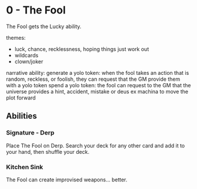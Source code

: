 # 0 - The Fool

The Fool gets the Lucky ability.

themes:
 - luck, chance, recklessness, hoping things just work out
 - wildcards
 - clown/joker

narrative ability:
generate a yolo token: when the fool takes an action that is random, reckless, or foolish, they can request that the GM provide them with a yolo token
spend a yolo token: the fool can request to the GM that the universe provides a hint, accident, mistake or deus ex machina to move the plot forward


## Abilities

### Signature - Derp
Place The Fool on Derp. Search your deck for any other card and add it to your hand, then shuffle your deck.

### Kitchen Sink
The Fool can create improvised weapons... better.
